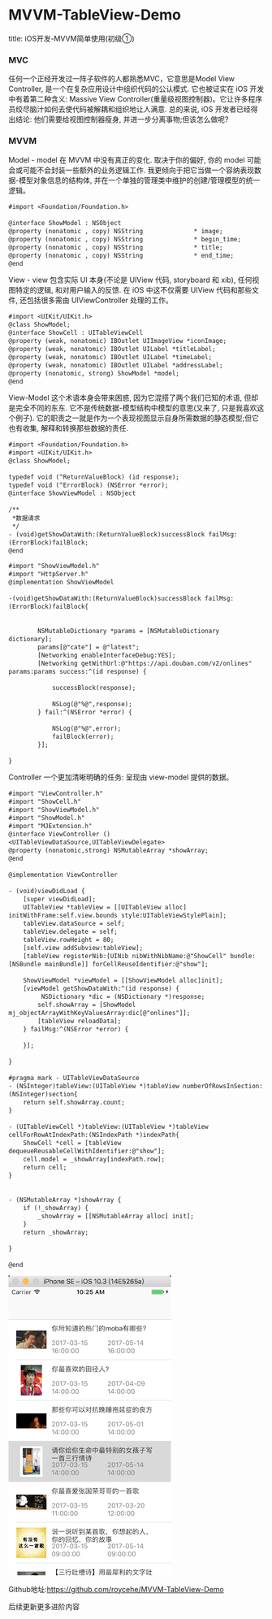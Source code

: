 # MVVM-TableView-Demo

title: iOS开发-MVVM简单使用(初级①)

### MVC
任何一个正经开发过一阵子软件的人都熟悉MVC，它意思是Model View Controller, 是一个在复杂应用设计中组织代码的公认模式. 它也被证实在 iOS 开发中有着第二种含义: Massive View Controller(重量级视图控制器)。它让许多程序员绞尽脑汁如何去使代码被解耦和组织地让人满意. 总的来说, iOS 开发者已经得出结论: 他们需要给视图控制器瘦身, 并进一步分离事物;但该怎么做呢?
### MVVM
Model - model 在 MVVM 中没有真正的变化. 取决于你的偏好, 你的 model 可能会或可能不会封装一些额外的业务逻辑工作. 我更倾向于把它当做一个容纳表现数据-模型对象信息的结构体, 并在一个单独的管理类中维护的创建/管理模型的统一逻辑。


```
#import <Foundation/Foundation.h>

@interface ShowModel : NSObject
@property (nonatomic , copy) NSString              * image;
@property (nonatomic , copy) NSString              * begin_time;
@property (nonatomic , copy) NSString              * title;
@property (nonatomic , copy) NSString              * end_time;
@end

```

View - view 包含实际 UI 本身(不论是 UIView 代码, storyboard 和 xib), 任何视图特定的逻辑, 和对用户输入的反馈. 在 iOS 中这不仅需要 UIView 代码和那些文件, 还包括很多需由 UIViewController 处理的工作。


```
#import <UIKit/UIKit.h>
@class ShowModel;
@interface ShowCell : UITableViewCell
@property (weak, nonatomic) IBOutlet UIImageView *iconImage;
@property (weak, nonatomic) IBOutlet UILabel *titleLabel;
@property (weak, nonatomic) IBOutlet UILabel *timeLabel;
@property (weak, nonatomic) IBOutlet UILabel *addressLabel;
@property (nonatomic, strong) ShowModel *model;
@end

```


View-Model 这个术语本身会带来困惑, 因为它混搭了两个我们已知的术语, 但却是完全不同的东东. 它不是传统数据-模型结构中模型的意思(又来了, 只是我喜欢这个例子). 它的职责之一就是作为一个表现视图显示自身所需数据的静态模型;但它也有收集, 解释和转换那些数据的责任. 

```
#import <Foundation/Foundation.h>
#import <UIKit/UIKit.h>
@class ShowModel;

typedef void (^ReturnValueBlock) (id response);
typedef void (^ErrorBlock) (NSError *error);
@interface ShowViewModel : NSObject

/**
 *数据请求
 */
- (void)getShowDataWith:(ReturnValueBlock)successBlock failMsg:(ErrorBlock)failBlock;
@end

```


```
#import "ShowViewModel.h"
#import "HttpServer.h"
@implementation ShowViewModel

-(void)getShowDataWith:(ReturnValueBlock)successBlock failMsg:(ErrorBlock)failBlock{


        NSMutableDictionary *params = [NSMutableDictionary dictionary];
        params[@"cate"] = @"latest";
        [Networking enableInterfaceDebug:YES];
        [Networking getWithUrl:@"https://api.douban.com/v2/onlines" params:params success:^(id response) {
            
            successBlock(response);

            NSLog(@"%@",response);
        } fail:^(NSError *error) {
            
            NSLog(@"%@",error);
            failBlock(error);
        }];
    
}

```

Controller 一个更加清晰明确的任务: 呈现由 view-model 提供的数据。


```
#import "ViewController.h"
#import "ShowCell.h"
#import "ShowViewModel.h"
#import "ShowModel.h"
#import "MJExtension.h"
@interface ViewController ()<UITableViewDataSource,UITableViewDelegate>
@property (nonatomic,strong) NSMutableArray *showArray;
@end

@implementation ViewController

- (void)viewDidLoad {
    [super viewDidLoad];
    UITableView *tableView = [[UITableView alloc] initWithFrame:self.view.bounds style:UITableViewStylePlain];
    tableView.dataSource = self;
    tableView.delegate = self;
    tableView.rowHeight = 80;
    [self.view addSubview:tableView];
    [tableView registerNib:[UINib nibWithNibName:@"ShowCell" bundle:[NSBundle mainBundle]] forCellReuseIdentifier:@"show"];
    
    ShowViewModel *viewModel = [[ShowViewModel alloc]init];
    [viewModel getShowDataWith:^(id response) {
         NSDictionary *dic = (NSDictionary *)response;
        self.showArray = [ShowModel mj_objectArrayWithKeyValuesArray:dic[@"onlines"]];
        [tableView reloadData];
    } failMsg:^(NSError *error) {
        
    }];
    
}

#pragma mark - UITableViewDataSource
- (NSInteger)tableView:(UITableView *)tableView numberOfRowsInSection:(NSInteger)section{
    return self.showArray.count;
}

- (UITableViewCell *)tableView:(UITableView *)tableView cellForRowAtIndexPath:(NSIndexPath *)indexPath{
    ShowCell *cell = [tableView dequeueReusableCellWithIdentifier:@"show"];
    cell.model = _showArray[indexPath.row];
    return cell;
}


- (NSMutableArray *)showArray {
    if (!_showArray) {
        _showArray = [[NSMutableArray alloc] init];
    }
    return _showArray;
    
}

@end

```
![](https://github.com/roycehe/MVVM-TableView-Demo/blob/master/WX20170316-102512.png)

Github地址:https://github.com/roycehe/MVVM-TableView-Demo

后续更新更多进阶内容
